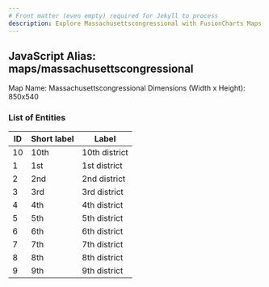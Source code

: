 ```yaml
---
# Front matter (even empty) required for Jekyll to process
description: Explore Massachusettscongressional with FusionCharts Maps – Detailed features for seamless integration. Try now & enhance your data visualization today! 
---
```


## JavaScript Alias: maps/massachusettscongressional

Map Name: Massachusettscongressional
Dimensions (Width x Height): 850x540





### List of Entities

ID | Short label | Label
---|---|---|
10|10th|10th district
1|1st|1st district
2|2nd|2nd district
3|3rd|3rd district
4|4th|4th district
5|5th|5th district
6|6th|6th district
7|7th|7th district
8|8th|8th district
9|9th|9th district

